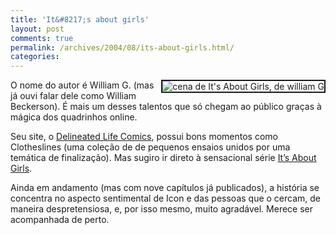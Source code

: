 ```yaml
---
title: 'It&#8217;s about girls'
layout: post
comments: true
permalink: /archives/2004/08/its-about-girls.html/
categories:
---
```

<img src="//chester.me/img/blig/itsabout.jpg" border=2 alt="cena de It's About Girls, de william G" align="right">O nome do autor é William G. (mas já ouvi falar dele como William Beckerson). É mais um desses talentos que só chegam ao público graças à mágica dos quadrinhos online.

Seu site, o <a href="http://www.thepersonunderthestairs.com/users/billomite/" >Delineated Life Comics</a>, possui bons momentos como Clotheslines (uma coleção de de pequenos ensaios unidos por uma temática de finalização). Mas sugiro ir direto à sensacional série <a href="http://www.thepersonunderthestairs.com/users/billomite/iagchpt1.htm" >It&#8217;s About Girls</a>.

Ainda em andamento (mas com nove capítulos já publicados), a história se concentra no aspecto sentimental de Icon e das pessoas que o cercam, de maneira despretensiosa, e, por isso mesmo, muito agradável. Merece ser acompanhada de perto.
